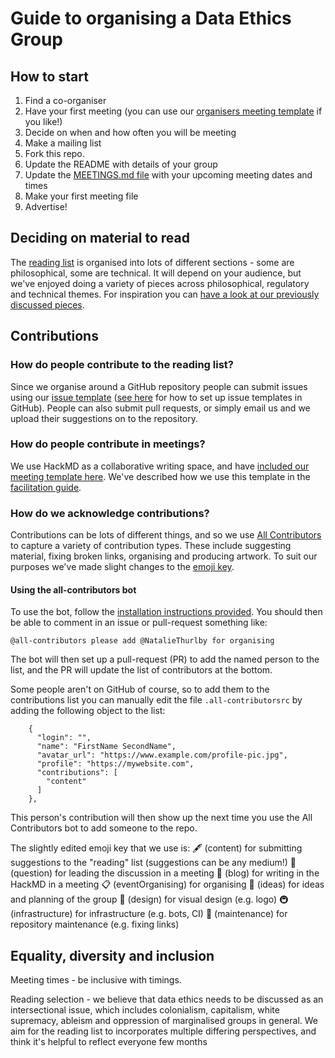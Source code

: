 
# Guide to organising a Data Ethics Group

## How to start
1. Find a co-organiser
2. Have your first meeting (you can use our [organisers meeting template](./templates/organisers_meeting_template.md) if you like!)
3. Decide on when and how often you will be meeting
4. Make a mailing list
5. Fork this repo.
6. Update the README with details of your group
7. Update the [MEETINGS.md file](./templates/meetings_overview_template.md) with your upcoming meeting dates and times
8. Make your first meeting file
9. Advertise!


## Deciding on material to read
The [reading list](./../READING-LIST.md) is organised into lots of different sections - some are philosophical, some are technical. It will depend on your audience, but we've enjoyed doing a variety of pieces across philosophical, regulatory and technical themes. For inspiration you can [have a look at our previously discussed pieces](./../MEETINGS.md). 

## Contributions

### How do people contribute to the reading list?
Since we organise around a GitHub repository people can submit issues using our [issue template](./templates/reading-suggestion-issue-template.md) ([see here](https://docs.github.com/en/communities/using-templates-to-encourage-useful-issues-and-pull-requests/configuring-issue-templates-for-your-repository) for how to set up issue templates in GitHub). People can also submit pull requests, or simply email us and we upload their suggestions on to the repository.

### How do people contribute in meetings?
We use HackMD as a collaborative writing space, and have [included our meeting template here](./templates/HackMD_meeting_template.md). We've described how we use this template in the [facilitation guide](./facilitating.md).

### How do we acknowledge contributions?
Contributions can be lots of different things, and so we use [All Contributors](https://allcontributors.org/) to capture a variety of contribution types. These include suggesting material, fixing broken links, organising and producing artwork.  To suit our purposes we've made slight changes to the [emoji key](#all-contributors-emoji-key).  


#### Using the all-contributors bot
To use the bot, follow the [installation instructions provided](https://allcontributors.org/docs/en/bot/installation). You should then be able to comment in an issue or pull-request something like:  
```
@all-contributors please add @NatalieThurlby for organising  
```
The bot will then set up a pull-request (PR) to add the named person to the list, and the PR will update the list of contributors at the bottom.  

Some people aren't on GitHub of course, so to add them to the contributions list you can manually edit the file `.all-contributorsrc` by adding the following object to the list:  
```
    {
      "login": "",
      "name": "FirstName SecondName",
      "avatar_url": "https://www.example.com/profile-pic.jpg",
      "profile": "https://mywebsite.com",
      "contributions": [
        "content"
      ]
    },
```
This person's contribution will then show up the next time you use the All Contributors bot to add someone to the repo.  

The slightly edited emoji key that we use is: 
🖋 (content) for submitting suggestions to the "reading" list (suggestions can be any medium!)
💬 (question) for leading the discussion in a meeting
📝 (blog) for writing in the HackMD in a meeting
📋 (eventOrganising) for organising
🤔 (ideas) for ideas and planning of the group
🎨 (design) for visual design (e.g. logo)
🚇 (infrastructure) for infrastructure (e.g. bots, CI)
🚧 (maintenance) for repository maintenance (e.g. fixing links)


## Equality, diversity and inclusion 

Meeting times - be inclusive with timings. 

Reading selection - we believe that data ethics needs to be discussed as an intersectional issue, which includes colonialism, capitalism, white supremacy, ableism and oppression of marginalised groups in general. We aim for the reading list to incorporates multiple differing perspectives, and think it's helpful to reflect everyone few months 